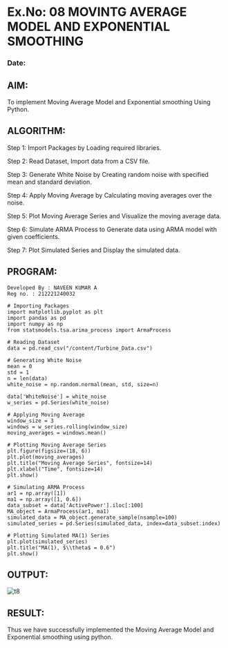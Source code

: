 # Ex.No: 08     MOVINTG AVERAGE MODEL AND EXPONENTIAL SMOOTHING
### Date: 

## AIM:
To implement Moving Average Model and Exponential smoothing Using Python.

## ALGORITHM:
Step 1: Import Packages by Loading required libraries.

Step 2: Read Dataset, Import data from a CSV file.

Step 3: Generate White Noise by Creating random noise with specified mean and standard deviation.

Step 4: Apply Moving Average by Calculating moving averages over the noise.

Step 5: Plot Moving Average Series and Visualize the moving average data.

Step 6: Simulate ARMA Process to Generate data using ARMA model with given coefficients.

Step 7: Plot Simulated Series and Display the simulated data.

## PROGRAM:
```
Developed By : NAVEEN KUMAR A
Reg no. : 212221240032
```
```
# Importing Packages
import matplotlib.pyplot as plt
import pandas as pd
import numpy as np
from statsmodels.tsa.arima_process import ArmaProcess

# Reading Dataset
data = pd.read_csv("/content/Turbine_Data.csv")

# Generating White Noise
mean = 0
std = 1
n = len(data)
white_noise = np.random.normal(mean, std, size=n)

data['WhiteNoise'] = white_noise
w_series = pd.Series(white_noise)

# Applying Moving Average
window_size = 3
windows = w_series.rolling(window_size)
moving_averages = windows.mean()

# Plotting Moving Average Series
plt.figure(figsize=(18, 6))
plt.plot(moving_averages)
plt.title("Moving Average Series", fontsize=14)
plt.xlabel("Time", fontsize=14)
plt.show()

# Simulating ARMA Process
ar1 = np.array([1])
ma1 = np.array([1, 0.6])
data_subset = data['ActivePower'].iloc[:100]
MA_object = ArmaProcess(ar1, ma1)
simulated_data = MA_object.generate_sample(nsample=100)
simulated_series = pd.Series(simulated_data, index=data_subset.index)

# Plotting Simulated MA(1) Series
plt.plot(simulated_series)
plt.title("MA(1), $\\theta$ = 0.6")
plt.show()
```

## OUTPUT:

![t8](https://github.com/Ishu-Vasanth/TSA_EXP8/assets/94154614/84697cb2-8b68-48dd-a46f-6ee0bfd43e2a)

## RESULT:
Thus we have successfully implemented the Moving Average Model and Exponential smoothing using python.
